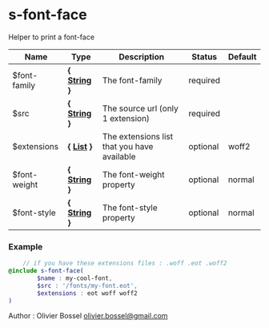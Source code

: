 # s-font-face

Helper to print a font-face



Name  |  Type  |  Description  |  Status  |  Default
------------  |  ------------  |  ------------  |  ------------  |  ------------
$font-family  |  **{ [String](http://www.sass-lang.com/documentation/file.SASS_REFERENCE.html#sass-script-strings) }**  |  The font-family  |  required  |
$src  |  **{ [String](http://www.sass-lang.com/documentation/file.SASS_REFERENCE.html#sass-script-strings) }**  |  The source url (only 1 extension)  |  required  |
$extensions  |  **{ [List](http://www.sass-lang.com/documentation/file.SASS_REFERENCE.html#lists) }**  |  The extensions list that you have available  |  optional  |  woff2
$font-weight  |  **{ [String](http://www.sass-lang.com/documentation/file.SASS_REFERENCE.html#sass-script-strings) }**  |  The font-weight property  |  optional  |  normal
$font-style  |  **{ [String](http://www.sass-lang.com/documentation/file.SASS_REFERENCE.html#sass-script-strings) }**  |  The font-style property  |  optional  |  normal

### Example
```scss
	// if you have these extensions files : .woff .eot .woff2
@include s-font-face(
		$name : my-cool-font,
		$src : '/fonts/my-font.eot',
		$extensions : eot woff woff2
)
```
Author : Olivier Bossel <olivier.bossel@gmail.com>